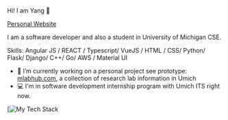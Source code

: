 Hi! I am Yang 👋

[Personal Website](https://liyangg.com)

I am a software developer and also a student in University of Michigan CSE.

Skills: Angular JS / REACT / Typescript/ VueJS / HTML / CSS/ Python/ Flask/ Django/ C++/ Go/ AWS / Material UI

- 🌱 I’m currently working on a personal project see prototype: [mlabhub.com](http://mlabhub.com), a collection of research lab information in Umich
- 💻 I'm in software development internship program with Umich ITS right now. 

[![My Tech Stack](https://github-readme-tech-stack.vercel.app/api/cards?lineCount=1&bg=%25231d2020&badge=%2523518fb1&border=%2523a27c7c&titleColor=%2523c59bde&line1=react%2Creact%2C15c1da%3Btypescript%2Ctypescript%2C2546a1%3Bpython%2Cpython%2C26ce9e%3BVUE%2CVUE%2C1ed664%3BDjango%2CDjango%2C0aa355%3Bflask%2Cflask%2Cf8f2f2%3BAngular%2CAngular%2Ce94444%3Bsql%2Csql%2C3e698f%3Bpostgres%2Cpostgres%2C383762%3Bmongodb%2Cmongodb%2C28a75d%3Bflutter%2Cflutter%2C33659f%3Bjavascript%2Cjavascript%2Cd2d720%3B)
